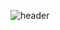 ![header](https://capsule-render.vercel.app/api?type=venom&color=auto&text=GITHS&theme=radical&fontSize=90&section=header)
